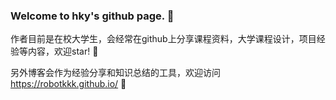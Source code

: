 ### Welcome to hky's github page. 👋

作者目前是在校大学生，会经常在github上分享课程资料，大学课程设计，项目经验等内容，欢迎star! 👋

另外博客会作为经验分享和知识总结的工具，欢迎访问 https://robotkkk.github.io/ 👋
